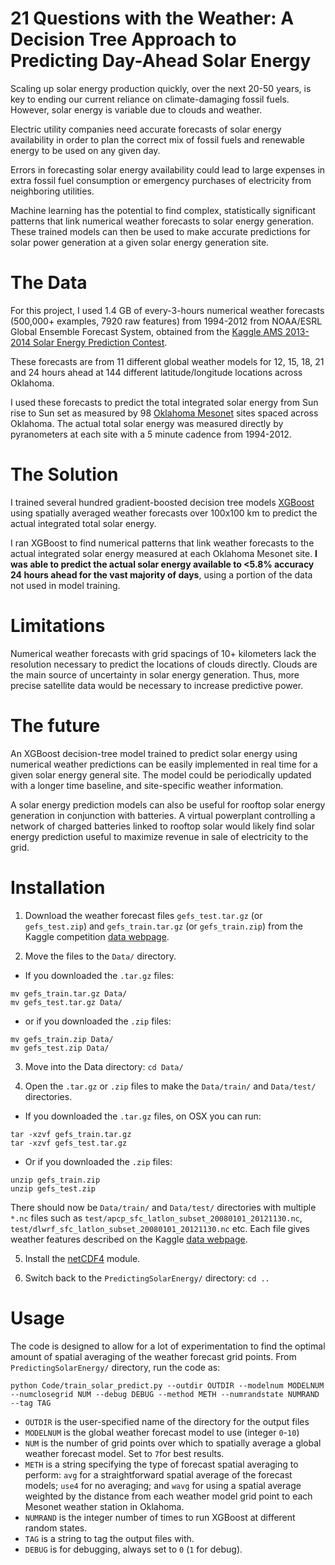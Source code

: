 # 21 Questions with the Weather: A Decision Tree Approach to Predicting Day-Ahead Solar Energy

Scaling up solar energy production quickly, over the next 20-50 years, is key to ending our current reliance on climate-damaging fossil fuels. However, solar energy is variable due to clouds and weather. 

Electric utility companies need accurate forecasts of solar energy availability in order to plan the correct mix of fossil fuels and renewable energy to be used on any given day. 

Errors in forecasting solar energy availability could lead to large expenses in extra fossil fuel consumption or emergency purchases of electricity from neighboring utilities. 

Machine learning has the potential to find complex, statistically significant patterns that link numerical weather forecasts to solar energy generation. These trained models can then be used to make accurate predictions for solar power generation at a given solar energy generation site.  

# The Data
For this project, I used 1.4 GB of every-3-hours numerical weather forecasts (500,000+ examples, 7920 raw features) from 1994-2012 from NOAA/ESRL Global Ensemble Forecast System, obtained from the [Kaggle AMS 2013-2014 Solar Energy Prediction Contest](https://www.kaggle.com/c/ams-2014-solar-energy-prediction-contest).

These forecasts are from 11 different global weather models for 12, 15, 18, 21 and 24 hours ahead at 144 different latitude/longitude locations across 
Oklahoma. 

I used these forecasts to predict the total integrated solar energy from Sun rise to Sun set as measured by 98 [Oklahoma Mesonet](https://www.mesonet.org/) sites spaced across Oklahoma. The actual total solar energy was measured directly by pyranometers at each site with a 5 minute cadence from 1994-2012. 

# The Solution
I trained several hundred gradient-boosted decision tree models [XGBoost](https://github.com/dmlc/xgboost) using spatially averaged weather forecasts over 100x100 km to predict the actual integrated total solar energy. 

I ran XGBoost to find numerical patterns that link weather forecasts to the actual integrated solar energy measured at each Oklahoma Mesonet site. **I was able to predict the actual solar energy available to <5.8% accuracy 24 hours ahead for the vast majority of days**, using a portion of the data not used in model training.  

# Limitations
Numerical weather forecasts with grid spacings of 10+ kilometers lack the resolution necessary to predict the locations of clouds directly. Clouds are the main source of uncertainty in solar energy generation. Thus, more precise satellite data would be necessary to increase predictive power. 

# The future
An XGBoost decision-tree model trained to predict solar energy using numerical
weather predictions can be easily implemented in real time for a given solar energy general site. The model could be periodically updated with a longer time baseline, and site-specific weather information.

A solar energy prediction models can also be useful for rooftop solar energy generation in conjunction with batteries. A virtual powerplant controlling a network of charged batteries linked to rooftop solar would likely find solar energy prediction useful to maximize revenue in sale of electricity to the grid.  
 
# Installation 
1. Download the weather forecast files `gefs_test.tar.gz` (or `gefs_test.zip`) and `gefs_train.tar.gz` (or `gefs_train.zip`) from the Kaggle competition [data webpage](https://www.kaggle.com/c/ams-2014-solar-energy-prediction-contest/data).

2. Move the files to the ``Data/`` directory. 
  * If you downloaded the ``.tar.gz`` files:
  ```
  mv gefs_train.tar.gz Data/
  mv gefs_test.tar.gz Data/ 
  ``` 
  * or if you downloaded the ``.zip`` files:
  ```
  mv gefs_train.zip Data/
  mv gefs_test.zip Data/ 
  ```

3. Move into the Data directory: ``cd Data/``

4. Open the ``.tar.gz`` or ``.zip`` files to make the ``Data/train/`` and ``Data/test/`` directories. 
  * If you downloaded the ``.tar.gz`` files, on OSX you can run:
  ```
  tar -xzvf gefs_train.tar.gz
  tar -xzvf gefs_test.tar.gz
  ``` 
  * Or if you downloaded the ``.zip`` files: 
  ```
  unzip gefs_train.zip
  unzip gefs_test.zip
  ``` 
There should now be ``Data/train/`` and ``Data/test/`` directories with multiple ``*.nc`` files such as ``test/apcp_sfc_latlon_subset_20080101_20121130.nc``, ``test/dlwrf_sfc_latlon_subset_20080101_20121130.nc`` etc. Each file gives weather features described on the Kaggle [data webpage](https://www.kaggle.com/c/ams-2014-solar-energy-prediction-contest/data).

5. Install the [netCDF4](http://unidata.github.io/netcdf4-python/) module. 

6. Switch back to the ``PredictingSolarEnergy/`` directory: ``cd ..``
# Usage

The code is designed to allow for a lot of experimentation to find the optimal amount of spatial averaging of the weather forecast grid points. 
From ``PredictingSolarEnergy/`` directory, run the code as: 
```
python Code/train_solar_predict.py --outdir OUTDIR --modelnum MODELNUM --numclosegrid NUM --debug DEBUG --method METH --numrandstate NUMRAND --tag TAG 
``` 
* ``OUTDIR`` is the user-specified name of the directory for the output files
* ``MODELNUM`` is the global weather forecast model to use (integer ``0``-``10``)
* ``NUM`` is the number of grid points over which to spatially average a global weather forecast model. Set to ``7``for best results. 
* ``METH`` is a string specifying the type of forecast spatial averaging to perform: ``avg`` for a straightforward spatial average of the forecast models;  ``use4`` for no averaging; and ``wavg`` for using a spatial average weighted by the distance from each weather model grid point to each Mesonet weather station in Oklahoma. 
* ``NUMRAND`` is the integer number of times to run XGBoost at different random states. 
* ``TAG`` is a string to tag the output files with. 
* ``DEBUG`` is for debugging, always set to ``0`` (``1`` for debug). 
 